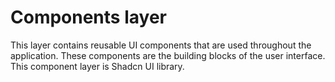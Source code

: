 # Components layer

This layer contains reusable UI components that are used throughout the application. These components are the building blocks of the user interface. This component layer is Shadcn UI library.
